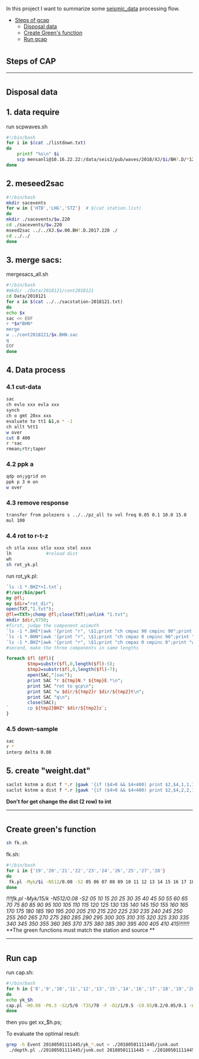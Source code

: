 In this project I want to summarize some [seismic_data](https://github.com/Mensanli/seismic_data_process/tree/gh-pages/tools) processing flow. 
* [Steps of gcap](#1)
	* [Disposal data](#1.1)
	* [Create Green's function](#1.2)
	* [Run gcap](#1.3)
# <h2 id="1"> Steps of CAP </h2>

***

# <h2 id="1.1"> Disposal data </h2>

## 1. data require

run scpwaves.sh

~~~bash
#!/bin/bash
for i in $(cat ./listdown.txt)
do	
	printf "%s\n" $i	
	scp mensanli@10.16.22.22:/data/seis2/pub/waves/2018/XJ/$i/BH?.D/*121 ./20180501-121
done
~~~
## 2. meseed2sac

~~~bash
#!/bin/bash
mkdir sacevents
for w in {'HTB','LHG','STZ'}  # $(cat station.list)
do 
mkdir ./sacevents/$w.220
cd ./sacevents/$w.220
mseed2sac ../../XJ.$w.00.BH?.D.2017.220 ./
cd ../../
done
~~~



## 3. merge sacs:

mergesacs_all.sh

~~~bash
#!/bin/bash
#mkdir ./Data/2018121/cont2018121
cd Data/2018121
for x in $(cat ../../sacstation-2018121.txt)
do 
echo $x
sac << EOF
r *$x*BHN*
merge
w ../cont2018121/$x.BHN.sac
q
EOF
done	
~~~

## 4. Data  process

### 4.1 cut-data

~~~bash
sac
ch evlo xxx evla xxx 
synch
ch o gmt 20xx xxx 
evaluate to tt1 &1,o * -1
ch allt %tt1
w over
cut 0 400
r *sac
rmean;rtr;taper
~~~
### 4.2 ppk a

~~~bash
qdp on;ygrid on
ppk p 3 m on
w over
~~~

### 4.3 remove response

~~~sh
transfer from polezero s ../../pz_all to vel freq 0.05 0.1 10.0 15.0
mul 100
~~~
### 4.4 rot to r-t-z

~~~bash
ch stla xxxx stlo xxxx stel xxxx
lh             #reload dist
wh
sh rot_yk.pl
~~~

run rot_yk.pl:
~~~perl
`ls -1 *.BHZ*>1.txt`;
#!/usr/bin/perl
my @fl;
my $dir="rot_dir";
open(TXT,"1.txt");
@fl=<TXT>;chomp @fl;close(TXT);unlink "1.txt";
mkdir $dir,0750;
#first, judge the component azimuth
`ls -1 *.BHE*|awk '{print "r", \$1;print "ch cmpaz 90 cmpinc 90";print "w over";} END{print "q";}'|sac`;
`ls -1 *.BHN*|awk '{print "r", \$1;print "ch cmpaz 0 cmpinc 90";print "w over";} END{print "q";}'|sac`;
`ls -1 *.BHZ*|awk '{print "r", \$1;print "ch cmpaz 0 cmpinc 0";print "w over";} END{print "q";}'|sac`;
#second, make the three components in same lengths

foreach $fl (@fl){
        $tmp=substr($fl,0,length($fl)-5);
        $tmp2=substr($fl,0,length($fl)-7);
        open(SAC,"|sac");
        print SAC "r ${tmp}N.* ${tmp}E.*\n";
        print SAC "rot to gcp\n";
        print SAC "w $dir/${tmp2}r $dir/${tmp2}t\n";
        print SAC "q\n";
        close(SAC);
`       cp ${tmp2}BHZ* $dir/${tmp2}z`;
}
~~~
### 4.5 down-sample 

~~~bash
sac
r *
interp delta 0.08
~~~

## 5. create "weight.dat"

~~~bash
saclst kstnm a dist f *.r |gawk '{if ($4>0 && $4<400) print $2,$4,1,1,1,1,1,$3,0}' > weight.dat
saclst kstnm a dist f *.r |gawk '{if ($4>0 && $4<400) print $2,$4,2,2,1,1,1,$3,0}' | sort -nk 2
~~~
**Don't for get change the dist (2 row) to int**

***

# <h2 id="1.2"> Create green's function </h2> 

~~~bash
sh fk.sh
~~~

fk.sh:

~~~bash
#!/bin/bash
for i in {'19','20','21','22','23','24','26','25','27','28'}
do
 fk.pl -Myk/$i -N512/0.08 -S2 05 06 07 08 09 10 11 12 13 14 15 16 17 18 19 20 21 22 23 24 25 26 27 28 29 30 31 32 33 34 35 36 37 38 39 40 41 42 43 44 45 46 47 48 49 50 51 52 53 54 55 56 57 58 59 60 61 62 63 64 65 66 67 68 69 70 71 72 73 74 75 76 77 78 79 80 81 82 83 84 85 86 87 88 89 90 91 92 93 94 95 96 97 98 99 100 101 102 103 104 105 106 107 108 109 110 111 112 113 114 115 116 117 118 119 120 121 122 123 124 125 126 127 128 129 130 131 132 133 134 135 136 137 138 139 140 141 142 143 144 145 146 147 148 149 150 151 152 153 154 155 156 157 158 159 160 161 162 163 164 165 166 167 168 169 170 171 172 173 174 175 176 177 178 179 180 181 182 183 184 185 186 187 188 189 190 191 192 193 194 195 196 197 198 199 200 201 202 203 204 205 206 207 208 209 210 211 212 213 214 215 216 217 218 219 220 221 222 223 224 225 226 227 228 229 230 231 232 233 234 235 236 237 238 239 240 241 242 243 244 245 246 247 248 249 250 251 252 253 254 255 256 257 258 259 260 261 262 263 264 265 266 267 268 269 270 271 272 273 274 275 276 277 278 279 280 281 282 283 284 285 286 287 288 289 290 291 292 293 294 295 296 297 298 299 300 301 302 303 304 305 306 307 308 309 310 311 312 313 314 315 316 317 318 319 320 321 322 323 324 325 326 327 328 329 330 331 332 333 334 335 336 337 338 339 340 341 342 343 344 345 346 347 348 349 350 351 352 353 354 355 356 357 358 359 360 361 362 363 364 365 366 367 368 369 370 371 372 373 374 375 376 377 378 379 380 381 382 383 384 385 386 387 388 389 390 391 392 393 394 395 396 397 398 399 400 401 402 403 404 405 406 407 408 409 410 411 412 413 414 415 416 417 418 419 420 421 422 423 424 425 426 427 428 429 430 431 432 433 434 435 436 437 438 439 440 441 442 443 444 445 446 447 448 449 450 451 452 453 454 455 456 457 458 459 460 461 462 463 464 465 466 467 468 469 470 471 472 473 474 475 476 477 478 479 480
done
~~~

*!!!!fk.pl -Myk/15/k -N512/0.08 -S2 05 10 15 20 25 30 35 40 45 50 55 60 65 70 75 80 85 90 95 100 105 110 115 120 125 130 135 140 145 150 155 160 165 170 175 180 185 190 195 200 205 210 215 220 225 230 235 240 245 250 255 260 265 270 275 280 285 290 295 300 305 310 315 320 325 330 335 340 345 350 355 360 365 370 375 380 385 390 395 400 405 410 415!!!!!!!*
**The green functions must match the station and source **

***

# <h2 id="1.3"> Run cap </h2>

run cap.sh:

~~~bash
#!/bin/bash
for h in {'8','9','10','11','12','13','15','14','16','17','18','19','20','21','22','23','25','24','26','27','28'}
do 
echo yk_$h
cap.pl -H0.08 -P0.3 -S2/5/0 -T35/70 -F -D2/1/0.5 -C0.05/0.2/0.05/0.1 -W1 -Myk_$h/4.0 20180501111445
done
~~~
then you get xx_$h.ps;

To evaluate the optimal result:

~~~bash
grep -h Event 20180501111445/yk_*.out > ./20180501111445/junk.out
 ./depth.pl ./20180501111445/junk.out 20180501111445 > ./20180501111445/junk.ps
~~~



